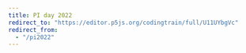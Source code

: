 ```yaml
---
title: PI day 2022
redirect_to: "https://editor.p5js.org/codingtrain/full/U11UYbgVc"
redirect_from:
  - "/pi2022"
---
```

